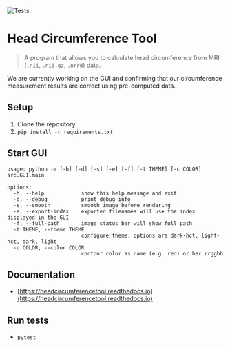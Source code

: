 ![Tests](https://github.com/COMP523TeamD/HeadCircumferenceTool/actions/workflows/tests.yml/badge.svg)

# Head Circumference Tool

> A program that allows you to calculate head circumference from MRI (`.nii`, `.nii.gz`, `.nrrd`) data.

We are currently working on the GUI and confirming that our circumference measurement results are correct using pre-computed data.

## Setup

1. Clone the repository
2. `pip install -r requirements.txt`

## Start GUI

```
usage: python -m [-h] [-d] [-s] [-e] [-f] [-t THEME] [-c COLOR] src.GUI.main

options:
  -h, --help            show this help message and exit
  -d, --debug           print debug info
  -s, --smooth          smooth image before rendering
  -e, --export-index    exported filenames will use the index displayed in the GUI
  -f, --full-path       image status bar will show full path
  -t THEME, --theme THEME
                        configure theme, options are dark-hct, light-hct, dark, light
  -c COLOR, --color COLOR
                        contour color as name (e.g. red) or hex rrggbb
```

## Documentation

- [https://headcircumferencetool.readthedocs.io](https://headcircumferencetool.readthedocs.io)

## Run tests

- `pytest`
